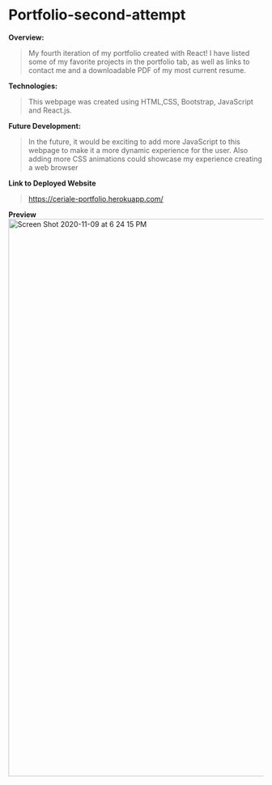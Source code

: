 # Portfolio-second-attempt

**Overview:**

> My fourth iteration of my portfolio created with React! I have listed some of my favorite projects in the portfolio tab, as well as links to contact me and a downloadable PDF of my most current resume.

**Technologies:**

> This webpage was created using HTML,CSS, Bootstrap, JavaScript and React.js.

**Future Development:**

> In the future, it would be exciting to add more JavaScript to this webpage to make it a more dynamic experience for the user. Also adding more CSS animations could showcase my experience creating a web browser

**Link to Deployed Website**

> https://ceriale-portfolio.herokuapp.com/

**Preview**
<img width="1101" alt="Screen Shot 2020-11-09 at 6 24 15 PM" src="https://user-images.githubusercontent.com/68709356/98619807-d357b700-22b8-11eb-8562-5d8ed17725bf.png">
